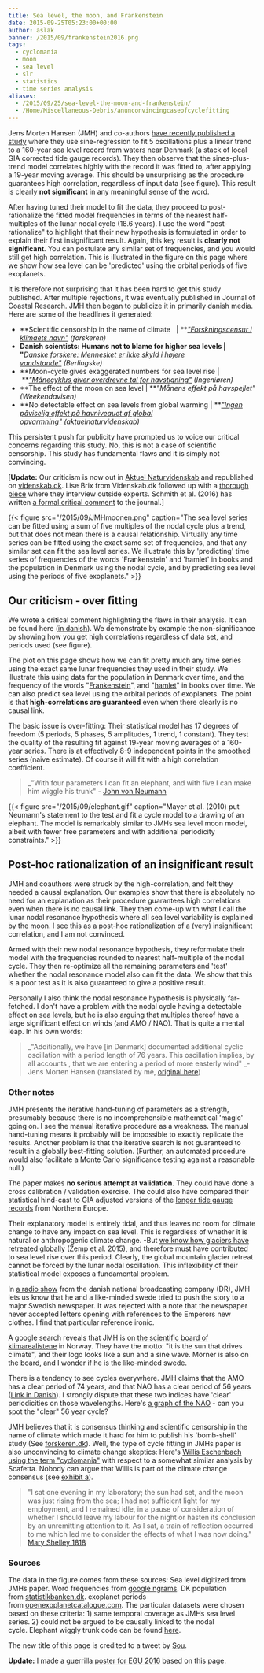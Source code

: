 ```yaml
---
title: Sea level, the moon, and Frankenstein
date: 2015-09-25T05:23:00+00:00
author: aslak
banner: /2015/09/frankenstein2016.png
tags:
  - cyclomania
  - moon
  - sea level
  - slr
  - statistics
  - time series analysis
aliases:
  - /2015/09/25/sea-level-the-moon-and-frankenstein/
  - /Home/Miscellaneous-Debris/anunconvincingcaseofcyclefitting
---
```

Jens Morten Hansen (JMH) and co-authors [have recently published a study](http://www.jcronline.org/doi/abs/10.2112/JCOASTRES-D-14-00204.1) where they use sine-regression to fit 5 oscillations plus a linear trend to a 160-year sea level record from waters near Denmark (a stack of local GIA corrected tide gauge records). They then observe that the sines-plus-trend model correlates highly with the record it was fitted to, after applying a 19-year moving average. This should be unsurprising as the procedure guarantees high correlation, regardless of input data (see figure). This result is clearly **not significant** in any meaningful sense of the word.

After having tuned their model to fit the data, they proceed to post-rationalize the fitted model frequencies in terms of the nearest half-multiples of the lunar nodal cycle (18.6 years). I use the word "post-rationalize" to highlight that their new hypothesis is formulated in order to explain their first insignificant result. Again, this key result is **clearly not significant**. You can postulate any similar set of frequencies, and you would still get high correlation. This is illustrated in the figure on this page where we show how sea level can be 'predicted' using the orbital periods of five exoplanets.

It is therefore not surprising that it has been hard to get this study published. After multiple rejections, it was eventually published in Journal of Coastal Research. JMH then began to publicize it in primarily danish media. Here are some of the headlines it generated:

  * **Scientific censorship in the name of climate   | **_["Forskningscensur i klimaets navn"](http://www.forskeren.dk/forskningscensur-i-klimaets-navn/) (forskeren)_
  * **Danish scientists: Humans not to blame for higher sea levels | "**_[Danske forskere: Mennesket er ikke skyld i højere vandstande"](http://www.b.dk/nationalt/danske-forskere-mennesket-er-ikke-skyld-i-hoejere-vandstande-0) (Berlingske)_
  * **Moon-cycle gives exaggerated numbers for sea level rise | **_["Månecyklus giver overdrevne tal for havstigning"](https://archive.is/IOC8a) (Ingeniøren)_
  * **The effect of the moon on sea level | **_"Månens effekt på havspejlet" (Weekendavisen)_
  * **No detectable effect on sea levels from global warming | **_["Ingen påviselig effekt på havniveauet af global opvarmning"](http://aktuelnaturvidenskab.dk/fileadmin/Aktuel_Naturvidenskab/nr-3/AN3-2015maanevand.pdf) (aktuelnaturvidenskab)_

This persistent push for publicity have prompted us to voice our critical concerns regarding this study. No, this is not a case of scientific censorship. This study has fundamental flaws and it is simply not convincing.

[**Update:** Our criticism is now out in [Aktuel Naturvidenskab](http://aktuelnaturvidenskab.dk/fileadmin/Aktuel_Naturvidenskab/nr-4/AN4-2015maane-debat.pdf) and republished on [videnskab.dk](http://videnskab.dk/miljo-naturvidenskab/maneartikel-uden-overbevisende-databehandling). Lise Brix from Videnskab.dk followed up with a [thorough piece](http://videnskab.dk/miljo-naturvidenskab/klimaforskere-til-modangreb-manen-forklarer-ikke-havets-stigning) where they interview outside experts. Schmith et al. (2016) has written [a formal critical comment](http://www.jcronline.org/doi/pdf/10.2112/JCOASTRES-D-15-00180.1) to the journal.]

{{< figure src="/2015/09/JMHmoonen.png" caption="The sea level series can be fitted using a sum of five multiples of the nodal cycle plus a trend, but that does not mean there is a causal relationship. Virtually any time series can be fitted using the exact same set of frequencies, and that any similar set can fit the sea level series. We illustrate this by 'predicting' time series of frequencies of the words 'Frankenstein' and 'hamlet' in books and the population in Denmark using the nodal cycle, and by predicting sea level using the periods of five exoplanets." >}}


## Our criticism - over fitting

We wrote a critical comment highlighting the flaws in their analysis. It can be found here ([in danish](http://aktuelnaturvidenskab.dk/fileadmin/Aktuel_Naturvidenskab/nr-4/AN4-2015maane-debat.pdf)). We demonstrate by example the non-significance by showing how you get high correlations regardless of data set, and periods used (see figure).

The plot on this page shows how we can fit pretty much any time series using the exact same lunar frequencies they used in their study. We illustrate this using data for the population in Denmark over time, and the frequency of the words "[Frankenstein](https://books.google.com/ngrams/graph?content=Frankenstein&year_start=1800&year_end=2000&corpus=15&smoothing=3&share=&direct_url=t1%3B%2CFrankenstein%3B%2Cc0)", and "[hamlet](https://books.google.com/ngrams/graph?content=hamlet&year_start=1860&year_end=2008&corpus=15&smoothing=3&share=&direct_url=t1%3B%2Chamlet%3B%2Cc0)" in books over time. We can also predict sea level using the orbital periods of exoplanets. The point is that **high-correlations are guaranteed** even when there clearly is no causal link.

The basic issue is over-fitting: Their statistical model has 17 degrees of freedom (5 periods, 5 phases, 5 amplitudes, 1 trend, 1 constant). They test the quality of the resulting fit against 19-year moving averages of a 160-year series. There is at effectively 8-9 independent points in the smoothed series (naive estimate). Of course it will fit with a high correlation coefficient.

> _"With four parameters I can fit an elephant, and with five I can make him wiggle his trunk" - [John von Neumann](http://www.johndcook.com/blog/2011/06/21/how-to-fit-an-elephant/)
  

{{< figure src="/2015/09/elephant.gif" caption="Mayer et al. (2010) put Neumann's statement to the test and fit a cycle model to a drawing of an elephant. The model is remarkably similar to JMHs sea level moon model, albeit with fewer free parameters and with additional periodicity constraints." >}}  


## Post-hoc rationalization of an insignificant result

JMH and coauthors were struck by the high-correlation, and felt they needed a causal explanation. Our examples show that there is absolutely no need for an explanation as their procedure guarantees high correlations even when there is no causal link. They then come-up with what I call the lunar nodal resonance hypothesis where all sea level variability is explained by the moon. I see this as a post-hoc rationalization of a (very) insignificant correlation, and I am not convinced.

Armed with their new nodal resonance hypothesis, they reformulate their model with the frequencies rounded to nearest half-multiple of the nodal cycle. They then re-optimize all the remaining parameters and 'test' whether the nodal resonance model also can fit the data. We show that this is a poor test as it is also guaranteed to give a positive result.

Personally I also think the nodal resonance hypothesis is physically far-fetched. I don't have a problem with the nodal cycle having a detectable effect on sea levels, but he is also arguing that multiples thereof have a large significant effect on winds (and AMO / NAO). That is quite a mental leap. In his own words:

> _"Additionally, we have [in Denmark] documented additional cyclic oscillation with a period length of 76 years. This oscillation implies, by all accounts , that we are entering a period of more easterly wind" _- Jens Morten Hansen (translated by me, [original here](https://archive.is/IOC8a))

### Other notes

JMH presents the iterative hand-tuning of parameters as a strength, presumably because there is no incomprehensible mathematical 'magic' going on. I see the manual iterative procedure as a weakness. The manual hand-tuning means it probably will be impossible to exactly replicate the results. Another problem is that the iterative search is not guaranteed to result in a globally best-fitting solution. (Further, an automated procedure would also facilitate a Monte Carlo significance testing against a reasonable null.)

The paper makes **no serious attempt at validation**. They could have done a cross calibration / validation exercise. The could also have compared their statistical hind-cast to GIA adjusted versions of the [longer tide gauge records](http://www.psmsl.org/data/longrecords/) from Northern Europe.

Their explanatory model is entirely tidal, and thus leaves no room for climate change to have any impact on sea level. This is regardless of whether it is natural or anthropogenic climate change. -But [we know how glaciers have retreated globally](https://tamino.wordpress.com/2015/08/05/vanighing-ice/) (Zemp et al. 2015), and therefore must have contributed to sea level rise over this period. Clearly, the global mountain glacier retreat cannot be forced by the lunar nodal oscillation. This inflexibility of their statistical model exposes a fundamental problem.

In [a radio show](http://www.dr.dk/radio/ondemand/p2/jersild-jukeboxen-10#!/) from the danish national broadcasting company (DR), JMH lets us know that he and a like-minded swede tried to push the story to a major Swedish newspaper. It was rejected with a note that the newspaper never accepted letters opening with references to the Emperors new clothes. I find that particular reference ironic.

A google search reveals that JMH is on [the scientific board of klimarealistene](https://archive.is/FRZRS) in Norway. They have the motto: "it is the sun that drives climate", and their logo looks like a sun and a sine wave. Mörner is also on the board, and I wonder if he is the like-minded swede.

There is a tendency to see cycles everywhere. JMH claims that the AMO has a clear period of 74 years, and that NAO has a clear period of 56 years ([Link in Danish](http://aktuelnaturvidenskab.dk/fileadmin/Aktuel_Naturvidenskab/nr-4/AN4-2015maane-debat.pdf)). I strongly dispute that these two indices have 'clear' periodicities on those wavelengths. Here's [a graph of the NAO](https://climatedataguide.ucar.edu/climate-data/hurrell-north-atlantic-oscillation-nao-index-station-based) - can you spot the "clear" 56 year cycle?

JMH believes that it is consensus thinking and scientific censorship in the name of climate which made it hard for him to publish his 'bomb-shell' study (See [forskeren.dk](http://www.forskeren.dk/forskningscensur-i-klimaets-navn/)). Well, the type of cycle fitting in JMHs paper is also unconvincing to climate change skeptics: Here's [Willis Eschenbach using the term "cyclomania"](https://archive.is/5AJDO) with respect to a somewhat similar analysis by Scafetta. Nobody can argue that Willis is part of the climate change consensus (see [exhibit a](http://desmogblog.com/willis-eschenbach)).

> "I sat one evening in my laboratory; the sun had set, and the moon was just rising from the sea; I had not sufficient light for my employment, and I remained idle, in a pause of consideration of whether I should leave my labour for the night or hasten its conclusion by an unremitting attention to it. As I sat, a train of reflection occurred to me which led me to consider the effects of what I was now doing." [Mary Shelley 1818](http://www.authorama.com/frankenstein-24.html)

### Sources

The data in the figure comes from these sources: Sea level digitized from JMHs paper. Word frequencies from [google ngrams](https://books.google.com/ngrams/graph?content=Frankenstein%2Chamlet&year_start=1840&year_end=2008&corpus=15&smoothing=3&share=&direct_url=t1%3B%2CFrankenstein%3B%2Cc0%3B.t1%3B%2Chamlet%3B%2Cc0). DK population from [statistikbanken.dk](http://statistikbanken.dk/). exoplanet periods from [openexoplanetcatalogue.com](http://openexoplanetcatalogue.com/). The particular datasets were chosen based on these criteria: 1) same temporal coverage as JMHs sea level series. 2) could not be argued to be causally linked to the nodal cycle. Elephant wiggly trunk code can be found [here](http://www.physics.utoronto.ca/~phy326/python/vonNeumann_elephant.py).

The new title of this page is credited to a tweet by [Sou](https://twitter.com/SouBundanga/status/646358917996347392).

**Update:** I made a guerrilla [poster for EGU 2016](/2015/09/frankenstein2016.pdf) based on this page.
